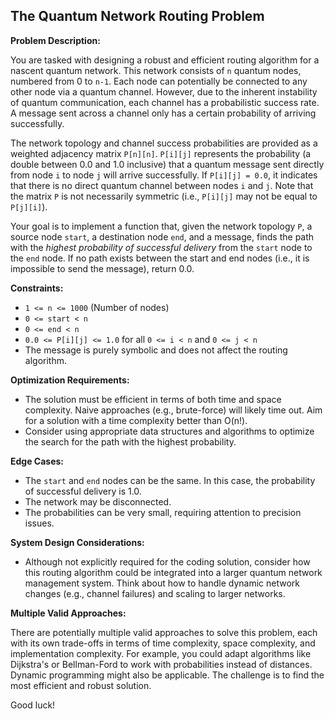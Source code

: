 ## The Quantum Network Routing Problem

**Problem Description:**

You are tasked with designing a robust and efficient routing algorithm for a nascent quantum network. This network consists of `n` quantum nodes, numbered from 0 to `n-1`. Each node can potentially be connected to any other node via a quantum channel. However, due to the inherent instability of quantum communication, each channel has a probabilistic success rate. A message sent across a channel only has a certain probability of arriving successfully.

The network topology and channel success probabilities are provided as a weighted adjacency matrix `P[n][n]`. `P[i][j]` represents the probability (a double between 0.0 and 1.0 inclusive) that a quantum message sent directly from node `i` to node `j` will arrive successfully. If `P[i][j] = 0.0`, it indicates that there is no direct quantum channel between nodes `i` and `j`. Note that the matrix `P` is not necessarily symmetric (i.e., `P[i][j]` may not be equal to `P[j][i]`).

Your goal is to implement a function that, given the network topology `P`, a source node `start`, a destination node `end`, and a message, finds the path with the *highest probability of successful delivery* from the `start` node to the `end` node. If no path exists between the start and end nodes (i.e., it is impossible to send the message), return 0.0.

**Constraints:**

*   `1 <= n <= 1000` (Number of nodes)
*   `0 <= start < n`
*   `0 <= end < n`
*   `0.0 <= P[i][j] <= 1.0` for all `0 <= i < n` and `0 <= j < n`
*   The message is purely symbolic and does not affect the routing algorithm.

**Optimization Requirements:**

*   The solution must be efficient in terms of both time and space complexity. Naive approaches (e.g., brute-force) will likely time out. Aim for a solution with a time complexity better than O(n!).
*   Consider using appropriate data structures and algorithms to optimize the search for the path with the highest probability.

**Edge Cases:**

*   The `start` and `end` nodes can be the same. In this case, the probability of successful delivery is 1.0.
*   The network may be disconnected.
*   The probabilities can be very small, requiring attention to precision issues.

**System Design Considerations:**

*   Although not explicitly required for the coding solution, consider how this routing algorithm could be integrated into a larger quantum network management system. Think about how to handle dynamic network changes (e.g., channel failures) and scaling to larger networks.

**Multiple Valid Approaches:**

There are potentially multiple valid approaches to solve this problem, each with its own trade-offs in terms of time complexity, space complexity, and implementation complexity. For example, you could adapt algorithms like Dijkstra's or Bellman-Ford to work with probabilities instead of distances. Dynamic programming might also be applicable. The challenge is to find the most efficient and robust solution.

Good luck!
